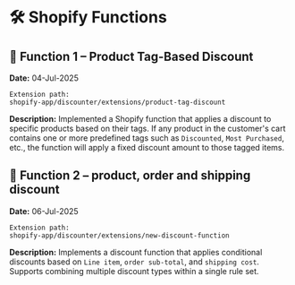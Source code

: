 

# 🛠️ Shopify Functions



## 🔁 Function 1 – Product Tag-Based Discount
**Date:** 04-Jul-2025
``` 
Extension path: 
shopify-app/discounter/extensions/product-tag-discount 
```

**Description:**
Implemented a Shopify function that applies a discount to specific products based on their tags. If any product in the customer's cart contains one or more predefined tags such as `Discounted`, `Most Purchased`, etc., the function will apply a fixed discount amount to those tagged items.





## 🔁 Function 2 – product, order and shipping discount 

**Date:** 06-Jul-2025

``` 
Extension path: 
shopify-app/discounter/extensions/new-discount-function 
```

**Description:**
Implements a discount function that applies conditional discounts based on `Line item`, `order sub-total`, and `shipping cost`. Supports combining multiple discount types within a single rule set.
